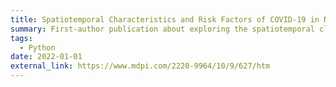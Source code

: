 ```yaml
---
title: Spatiotemporal Characteristics and Risk Factors of COVID-19 in NYS
summary: First-author publication about exploring the spatiotemporal clustering patterns and influencing factors behind in NYS
tags:
  - Python
date: 2022-01-01
external_link: https://www.mdpi.com/2220-9964/10/9/627/htm
---
```

